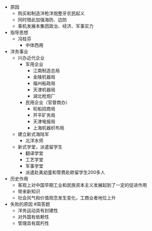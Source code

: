 - 原因
	- 购买和制造洋枪洋炮整牙农民起义
	- 同时借此加强海防、边防
	- 乘机发展本集团政治、经济、军事实力
- 指导思想
	- 冯桂芬
		- 中体西用
- 洋务事业
	- 兴办近代企业
		- 军用企业
			- 江南制造总局
			- 金陵机器局
			- 福州船政局
			- 天津机器局
			- 湖北枪炮厂
		- 民用企业（官督商办）
			- 轮船招商局
			- 开平矿务局
			- 天津电报局
			- 上海机器织布局
	- 建立新式海陆军
		- 北洋水师
	- 新式学堂，派遣留学生
		- 翻译学堂
		- 工艺学堂
		- 军事学堂
		- 派遣赴美幼童和管费赴欧留学生200多人
- 历史作用
	- 客观上对中国早期工业和民族资本主义发展起到了一定的促进作用
	- 带来新知识
	- 社会风气和价值观念发生变化，工商业者地位上升
- 失败的原因 #简答题
	- 洋务运动具有封建性
	- 对外国有依赖性
	- 管理具有腐朽性